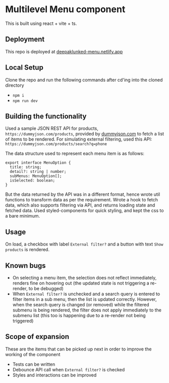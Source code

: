 # Multilevel Menu component

This is built using react + vite + ts.

## Deployment

This repo is deployed at [deepaklunked-menu.netlify.app](https://deepaklunked-menu.netlify.app/)

## Local Setup

Clone the repo and run the following commands after cd'ing into the cloned directory
 - `npm i`
 - `npm run dev`

## Building the functionality

Used a sample JSON REST API for products, `https://dummyjson.com/products`, provided by [dummyjson.com](www.dummyjson.com) to fetch a list of items to be rendered.
For simulating external filtering, used this API: `https://dummyjson.com/products/search?q=phone`

The data structure used to represent each menu item is as follows:
```
export interface MenuOption {
  title: string;
  detail?: string | number;
  subMenus: MenuOption[];
  isSelected: boolean;
}
```

But the data returned by the API was in a different format, hence wrote util functions to transform data as per the requirement.
Wrote a hook to fetch data, which also supports filtering via API, and returns loading state and fetched data.
Used styled-components for quick styling, and kept the css to a bare minimum.

## Usage

On load, a checkbox with label `External filter?` and a button with text `Show products` is rendered.

## Known bugs

 - On selecting a menu item, the selection does not reflect immediately, renders fine on hovering out (the updated state is not triggering a re-render, to be debugged)
 - When `External filter?` is unchecked and a search query is entered to filter items in a sub menu, then the list is updated correctly. However, when the search query is changed (or removed) while the filtered submenu is being rendered, the filter does not apply immediately to the submenu list (this too is happening due to a re-render not being triggered)


## Scope of expansion

These are the items that can be picked up next in order to improve the working of the component

 - Tests can be written
 - Debounce API call when `External filter?` is checked
 - Styles and interactions can be improved

